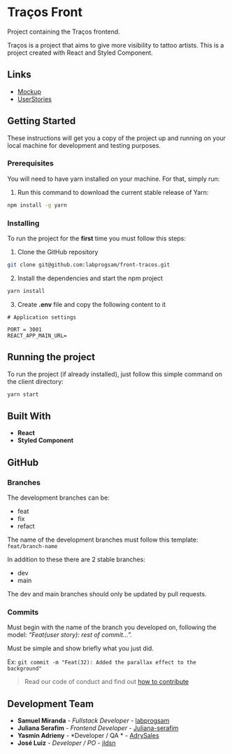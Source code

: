 
# Traços Front
Project containing the Traços frontend.

Traços is a project that aims to give more visibility to tattoo artists. This is a project created with React and Styled Component.

## Links
+ [Mockup]()
+ [UserStories]()

## Getting Started
These instructions will get you a copy of the project up and running on your local machine for development and testing purposes.

### Prerequisites
You will need to have yarn installed on your machine. For that, simply run:

1. Run this command to download the current stable release of Yarn:
```bash
npm install -g yarn
```

### Installing
To run the project for the **first** time you must follow this steps:

1. Clone the GitHub repository
```bash
git clone git@github.com:labprogsam/front-tracos.git
```

2. Install the dependencies and start the npm project
```bash
yarn install
```

3. Create **.env** file and copy the following content to it

```dotenv
# Application settings

PORT = 3001
REACT_APP_MAIN_URL=

```

## Running the project
To run the project (if already installed), just follow this simple command on the client directory:

```bash
yarn start
```

## Built With
* **React**
* **Styled Component**

## GitHub

### Branches
The development branches can be:

+ feat
+ fix
+ refact

The name of the development branches must follow this template: `feat/branch-name`

In addition to these there are 2 stable branches:

+ dev
+ main

The dev and main branches should only be updated by pull requests.

### Commits
Must begin with the name of the branch you developed on, following the model: _“Feat(user story): rest of commit…”._

Must be simple and show briefly what you just did.

Ex: `git commit -m "Feat(32): Added the parallax effect to the background"`

> Read our code of conduct and find out [how to contribute](https://github.com/labprogsam/front-tracos/blob/main/CONTRIBUTING.md)

## Development Team
* **Samuel Miranda** - *Fullstack Developer* -  [labprogsam](https://github.com/labprogsam)
* **Juliana Serafim** - *Frontend Developer* - [Juliana-serafim](https://github.com/Juliana-serafim)
* **Yasmin Adrieny** - *Developer / QA * - [AdrySales](https://github.com/AdrySales)
* **José Luiz** - *Developer / PO* - [jldsn](https://github.com/jldsn)
